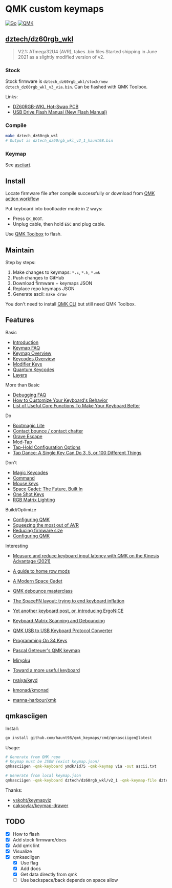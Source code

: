 # QMK custom keymaps

[![Go](https://github.com/haunt98/qmk_keymaps/actions/workflows/go.yml/badge.svg)](https://github.com/haunt98/qmk_keymaps/actions/workflows/go.yml)
[![QMK](https://github.com/haunt98/qmk_keymaps/actions/workflows/qmk.yml/badge.svg)](https://github.com/haunt98/qmk_keymaps/actions/workflows/qmk.yml)

## [dztech/dz60rgb_wkl](https://github.com/qmk/qmk_firmware/tree/master/keyboards/dztech/dz60rgb_wkl)

> V2.1: ATmega32U4 (AVR), takes .bin files Started shipping in June 2021 as a slightly modified version of v2.

### Stock

Stock firmware is `dztech_dz60rgb_wkl/stock/new dztech_dz60rgb_wkl_v3_via.bin`.
Can be flashed with QMK Toolbox.

Links:

- [DZ60RGB-WKL Hot-Swap PCB](https://kbdfans.com/products/dz60rgb-wkl-hot-swap-pcb)
- [USB Drive Flash Manual (New Flash Manual)](https://docs.google.com/document/d/111qx6Qec4JqtIhWaZlMND-VuRnFtn9a-gJaHN8fsL7M/edit?usp=sharing)

### Compile

```sh
make dztech_dz60rgb_wkl
# Output is dztech_dz60rgb_wkl_v2_1_haunt98.bin
```

### Keymap

See [asciiart](dztech_dz60rgb_wkl/asciiart/haunt98.txt).

## Install

Locate firmware file after compile successfully or download from [QMK action workflow](https://github.com/haunt98/qmk_keymaps/actions/workflows/qmk.yml)

Put keyboard into bootloader mode in 2 ways:

- Press `QK_BOOT`.
- Unplug cable, then hold `ESC` and plug cable.

Use [QMK Toolbox](https://github.com/qmk/qmk_toolbox) to flash.

## Maintain

Step by steps:

1. Make changes to keymaps: `*.c`, `*.h`, `*.mk`
2. Push changes to GitHub
3. Download firmware + keymaps JSON
4. Replace repo keymaps JSON
5. Generate ascii: `make draw`

You don't need to install [QMK CLI](https://github.com/qmk/qmk_cli) but still need QMK Toolbox.

## Features

Basic

- [Introduction](https://github.com/qmk/qmk_firmware/blob/master/docs/getting_started_introduction.md)
- [Keymap FAQ](https://github.com/qmk/qmk_firmware/blob/master/docs/faq_keymap.md)
- [Keymap Overview](https://github.com/qmk/qmk_firmware/blob/master/docs/keymap.md)
- [Keycodes Overview](https://github.com/qmk/qmk_firmware/blob/master/docs/keycodes.md)
- [Modifier Keys](https://github.com/qmk/qmk_firmware/blob/master/docs/feature_advanced_keycodes.md)
- [Quantum Keycodes](https://github.com/qmk/qmk_firmware/blob/master/docs/quantum_keycodes.md)
- [Layers](https://github.com/qmk/qmk_firmware/blob/master/docs/feature_layers.md)

More than Basic

- [Debugging FAQ](https://github.com/qmk/qmk_firmware/blob/master/docs/faq_debug.md)
- [How to Customize Your Keyboard's Behavior](https://github.com/qmk/qmk_firmware/blob/master/docs/custom_quantum_functions.md)
- [List of Useful Core Functions To Make Your Keyboard Better](https://github.com/qmk/qmk_firmware/blob/master/docs/ref_functions.md)

Do

- [Bootmagic Lite](https://github.com/qmk/qmk_firmware/blob/master/docs/feature_bootmagic.md)
- [Contact bounce / contact chatter](https://github.com/qmk/qmk_firmware/blob/master/docs/feature_debounce_type.md)
- [Grave Escape](https://github.com/qmk/qmk_firmware/blob/master/docs/feature_grave_esc.md)
- [Mod-Tap](https://github.com/qmk/qmk_firmware/blob/master/docs/mod_tap.md)
- [Tap-Hold Configuration Options](https://github.com/qmk/qmk_firmware/blob/master/docs/tap_hold.md)
- [Tap Dance: A Single Key Can Do 3, 5, or 100 Different Things](https://github.com/qmk/qmk_firmware/blob/master/docs/feature_tap_dance.md)

Don't

- [Magic Keycodes](https://github.com/qmk/qmk_firmware/blob/master/docs/keycodes_magic.md)
- [Command](https://github.com/qmk/qmk_firmware/blob/master/docs/feature_command.md)
- [Mouse keys](https://github.com/qmk/qmk_firmware/blob/master/docs/feature_mouse_keys.md)
- [Space Cadet: The Future, Built In](https://github.com/qmk/qmk_firmware/blob/master/docs/feature_space_cadet.md)
- [One Shot Keys](https://github.com/qmk/qmk_firmware/blob/master/docs/one_shot_keys.md)
- [RGB Matrix Lighting](https://docs.qmk.fm/#/feature_rgb_matrix)

Build/Optimize

- [Configuring QMK](https://github.com/qmk/qmk_firmware/blob/master/docs/config_options.md)
- [Squeezing the most out of AVR](https://github.com/qmk/qmk_firmware/blob/master/docs/squeezing_avr.md)
- [Reducing firmware size](https://get.vial.today/docs/firmware-size.html)
- [Configuring QMK](https://www.caniusevia.com/docs/configuring_qmk)

Interesting

- [Measure and reduce keyboard input latency with QMK on the Kinesis Advantage (2021)](https://michael.stapelberg.ch/posts/2021-05-08-keyboard-input-latency-qmk-kinesis/)
- [A guide to home row mods](https://precondition.github.io/home-row-mods)
- [A Modern Space Cadet](https://stevelosh.com/blog/2012/10/a-modern-space-cadet/)
- [QMK debounce masterclass](https://kbd.news/QMK-debounce-masterclass-1435.html)
- [The SpaceFN layout: trying to end keyboard inflation](https://geekhack.org/index.php?topic=51069.0)
- [Yet another keyboard post, or, introducing ErgoNICE](https://val.packett.cool/blog/ergonice/)
- [Keyboard Matrix Scanning and Debouncing](https://summivox.wordpress.com/2016/06/03/keyboard-matrix-scanning-and-debouncing/)
- [QMK USB to USB Keyboard Protocol Converter](https://yaowei.dev/posts/usb-to-usb-converter/)
- [Programming On 34 Keys](https://peppe.rs/posts/programming_on_34_keys/)

- [Pascal Getreuer's QMK keymap](https://github.com/getreuer/qmk-keymap)
- [Miryoku](https://github.com/manna-harbour/miryoku)
- [Toward a more useful keyboard](https://github.com/jasonrudolph/keyboard)
- [rvaiya/keyd](https://github.com/rvaiya/keyd)
- [kmonad/kmonad](https://github.com/kmonad/kmonad)
- [manna-harbour/xmk](https://github.com/manna-harbour/xmk)

## qmkasciigen

Install:

```sh
go install github.com/haunt98/qmk_keymaps/cmd/qmkasciigen@latest
```

Usage:

```sh
# Generate from QMK repo
# Keymap must be JSON (exist keymap.json)
qmkasciigen -qmk-keyboard ymdk/id75 -qmk-keymap via -out ascii.txt

# Generate from local keymap.json
qmkasciigen -qmk-keyboard dztech/dz60rgb_wkl/v2_1 -qmk-keymap-file dztech_dz60rgb_wkl/keymaps_json/haunt98/keymap.json -out ascii.txt
```

Thanks:

- [yskoht/keymapviz](https://github.com/yskoht/keymapviz)
- [caksoylar/keymap-drawer](https://github.com/caksoylar/keymap-drawer)

## TODO

- [x] How to flash
- [x] Add stock firmware/docs
- [x] Add qmk lint
- [x] Visualize
- [x] qmkasciigen
  - [x] Use flag
  - [x] Add docs
  - [x] Get data directly from qmk
  - [ ] Use backspace/back depends on space allow

